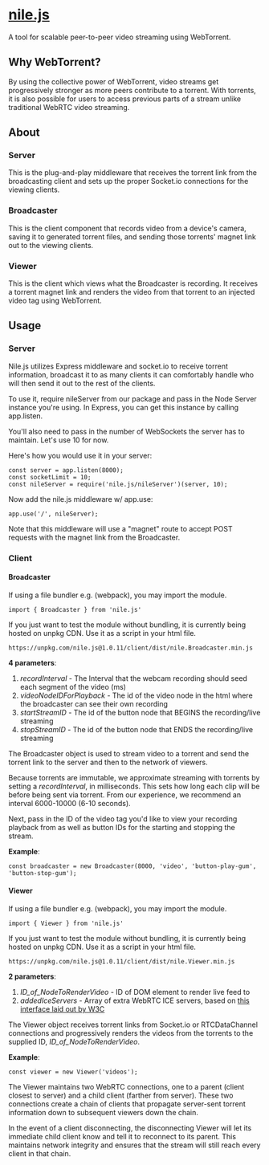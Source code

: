# [nile.js][website]
A tool for scalable peer-to-peer video streaming using WebTorrent.

## Why WebTorrent?
By using the collective power of WebTorrent, video streams get progressively stronger as more peers contribute to a torrent. With torrents, it is also possible for users to access previous parts of a stream unlike traditional WebRTC video streaming.

## About
### Server
This is the plug-and-play middleware that receives the torrent link from the broadcasting client and sets up the proper Socket.io connections for the viewing clients.

### Broadcaster
This is the client component that records video from a device's camera, saving it to generated torrent files, and sending those torrents' magnet link out to the viewing clients.

### Viewer
This is the client which views what the Broadcaster is recording. It receives a torrent magnet link and renders the video from that torrent to an injected video tag using WebTorrent.

## Usage
### Server
Nile.js utilizes Express middleware and socket.io to receive torrent information, broadcast it to as many clients it can comfortably handle who will then send it out to the rest of the clients.

To use it, require nileServer from our package and pass in the Node Server instance you're using. In Express, you can get this instance by calling app.listen.

You'll also need to pass in the number of WebSockets the server has to maintain. Let's use 10 for now.

Here's how you would use it in your server:
```
const server = app.listen(8000);
const socketLimit = 10;
const nileServer = require('nile.js/nileServer')(server, 10);
```

Now add the nile.js middleware w/ app.use:
```
app.use('/', nileServer);
```

Note that this middleware will use a "magnet" route to accept POST requests with the magnet link from the Broadcaster.

### Client

#### Broadcaster
If using a file bundler e.g. (webpack), you may import the module.
```
import { Broadcaster } from 'nile.js'
```
If you just want to test the module without bundling, it is currently being hosted on unpkg CDN. Use it as a script in your html file.
```
https://unpkg.com/nile.js@1.0.11/client/dist/nile.Broadcaster.min.js
```
__4 parameters__:
1. *recordInterval* - The Interval that the webcam recording should seed each segment of the video (ms)
2. *videoNodeIDForPlayback* - The id of the video node in the html where the broadcaster can see their own recording
3. *startStreamID* - The id of the button node that BEGINS the recording/live streaming
4. *stopStreamID* - The id of the button node that ENDS the recording/live streaming


The Broadcaster object is used to stream video to a torrent and send the torrent link to the server and then to the network of viewers.

Because torrents are immutable, we approximate streaming with torrents by setting a *recordInterval*, in milliseconds. This sets how long each clip will be before being sent via torrent. From our experience, we recommend an interval 6000-10000 (6-10 seconds).

Next, pass in the ID of the video tag you'd like to view your recording playback from as well as button IDs for the starting and stopping the stream.

__Example__:
```
const broadcaster = new Broadcaster(8000, 'video', 'button-play-gum', 'button-stop-gum');
```

#### Viewer
If using a file bundler e.g. (webpack), you may import the module.
```
import { Viewer } from 'nile.js'
```
If you just want to test the module without bundling, it is currently being hosted on unpkg CDN. Use it as a script in your html file.
```
https://unpkg.com/nile.js@1.0.11/client/dist/nile.Viewer.min.js
```

__2 parameters__:
1. *ID_of_NodeToRenderVideo* - ID of DOM element to render live feed to
2. *addedIceServers* - Array of extra WebRTC ICE servers, based on [this interface laid out by W3C](https://w3c.github.io/webrtc-pc/#dom-rtciceserver)

The Viewer object receives torrent links from Socket.io or RTCDataChannel connections and progressively renders the videos from the torrents to the supplied ID, *ID_of_NodeToRenderVideo*.

__Example__:
```
const viewer = new Viewer('videos');
```

The Viewer maintains two WebRTC connections, one to a parent (client closest to server) and a child client (farther from server). These two connections create a chain of clients that propagate server-sent torrent information down to subsequent viewers down the chain.

In the event of a client disconnecting, the disconnecting Viewer will let its immediate child client know and tell it to reconnect to its parent. This maintains network integrity and ensures that the stream will still reach every client in that chain.

[website]: http://www.nilejs.com
